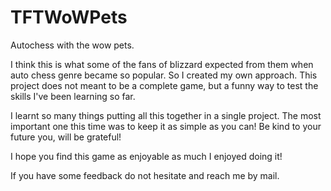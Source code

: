 # TFTWoWPets
Autochess with the wow pets. 

I think this is what some of the fans of blizzard expected from them when auto chess genre became so popular. 
So I created my own approach. This project does not meant to be a complete game, but a funny way to test the skills I've been learning so far.

I learnt so many things putting all this together in a single project. The most important one this time was to keep it as simple as you can! Be kind to your future you, will be grateful! 

I hope you find this game as enjoyable as much I enjoyed doing it!

If you have some feedback do not hesitate and reach me by mail. 
